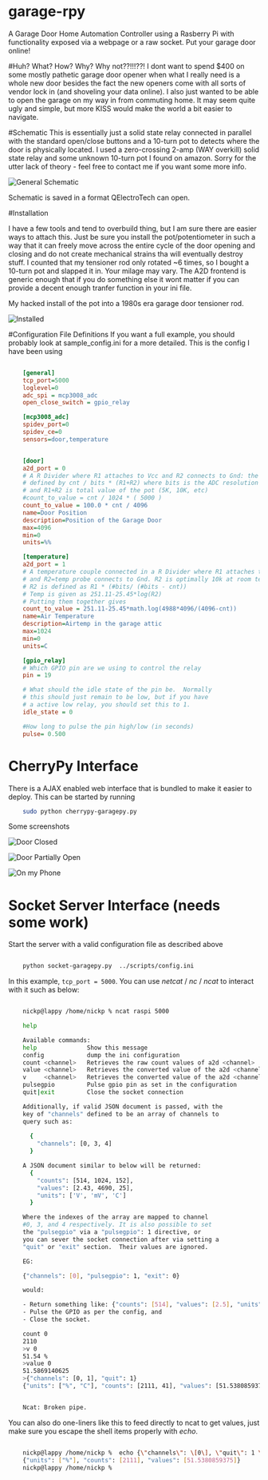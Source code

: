 # garage-rpy
A Garage Door Home Automation Controller using a Rasberry Pi with functionality exposed via a webpage or a raw socket. Put your garage door online! 

#Huh?  What?  How?  Why? 
Why not??!!!??!   I dont want to spend $400 on some mostly pathetic garage door opener when what I really need is a 
whole new door besides the fact the new openers come with all sorts of vendor lock in (and shoveling your data online).
I also just wanted to be able to open the garage on my way in from commuting home. It may seem quite ugly and simple,
but more KISS would make the world a bit easier to navigate.

#Schematic
This is essentially just a solid state relay connected in parallel with the standard open/close buttons and a 10-turn pot
to detects where the door is physically located.  I used a zero-crossing 2-amp (WAY overkill) solid state relay and some
unknown 10-turn pot I found on amazon.  Sorry for the utter lack of theory - feel free to contact me if you want some more info.

![General Schematic](schematic/garage-pi.png)

Schematic is saved in a format QElectroTech can open.

#Installation

I have a few tools and tend to overbuild thing, but I am sure there are easier ways to attach this.  Just be sure you install the
pot/potentiometer in such a way that it can freely move across the entire cycle of the door opening and closing and do not create 
mechanical strains tha will eventually destroy stuff.  I counted that my tensioner rod only rotated ~6 times, so I bought a 10-turn
pot and slapped it in.  Your milage may vary.  The A2D frontend is generic enough that if you do something else it wont matter if
you can provide a decent enough tranfer function in your ini file.

My hacked install of the pot into a 1980s era garage door tensioner rod.

![Installed](README.d/pot.jpg)


#Configuration File Definitions
If you want a full example, you should probably look at sample_config.ini for a more detailed.
This is the config I have been using

```ini

	[general]
	tcp_port=5000
	loglevel=0
	adc_spi = mcp3008_adc
	open_close_switch = gpio_relay

	[mcp3008_adc]
	spidev_port=0
	spidev_ce=0
	sensors=door,temperature


	[door]
	a2d_port = 0
	# A R Divider where R1 attaches to Vcc and R2 connects to Gnd: the value of R2 is 
	# defined by cnt / bits * (R1+R2) where bits is the ADC resolution (1024 for MCP3008)
	# and R1+R2 is total value of the pot (5K, 10K, etc)
	#count_to_value = cnt / 1024 * ( 5000 )
	count_to_value = 100.0 * cnt / 4096
	name=Door Position
	description=Position of the Garage Door
	max=4096
	min=0
	units=%%

	[temperature]
	a2d_port = 1
	# A temperature couple connected in a R Divider where R1 attaches to Vcc
	# and R2=temp probe connects to Gnd. R2 is optimally 10k at room temp.
	# R2 is defined as R1 * (#bits/ (#bits - cnt))
	# Temp is given as 251.11-25.45*log(R2)
	# Putting them together gives 
	count_to_value = 251.11-25.45*math.log(4988*4096/(4096-cnt))
	name=Air Temperature
	description=Airtemp in the garage attic
	max=1024
	min=0
	units=C

	[gpio_relay]
	# Which GPIO pin are we using to control the relay
	pin = 19

	# What should the idle state of the pin be.  Normally
	# this should just remain to be low, but if you have
	# a active low relay, you should set this to 1.
	idle_state = 0

	#How long to pulse the pin high/low (in seconds)
	pulse= 0.500


```
# CherryPy Interface
There is a AJAX enabled web interface that is bundled to make it easier to deploy.  This can be started by running 

```sh 
	sudo python cherrypy-garagepy.py
```

Some screenshots

![Door Closed](README.d/web-ui.png)

![Door Partially Open](README.d/web-ui-open.png)

![On my Phone](README.d/web-phone.png)



# Socket Server Interface (needs some work)

Start the server with a valid configuration file as described above

```sh

	python socket-garagepy.py  ../scripts/config.ini

```

In this example, ``` tcp_port = 5000 ```.  You can use *netcat* / *nc* / *ncat* to interact with it such as below:


```sh

	nickp@lappy /home/nickp % ncat raspi 5000

	help

	Available commands:
	help              Show this message
	config            dump the ini configuration 
	count <channel>   Retrieves the raw count values of a2d <channel>
	value <channel>   Retrieves the converted value of the a2d <channel>
	v     <channel>   Retrieves the converted value of the a2d <channel> with units
	pulsegpio         Pulse gpio pin as set in the configuration
	quit|exit         Close the socket connection

	Additionally, if valid JSON document is passed, with the 
	key of "channels" defined to be an array of channels to 
	query such as:
	  
	  {
	    "channels": [0, 3, 4]
	  }

	A JSON document similar to below will be returned:
	  {
	    "counts": [514, 1024, 152], 
	    "values": [2.43, 4690, 25],
	    "units": ['V', 'mV', 'C']
	  }

	Where the indexes of the array are mapped to channel 
	#0, 3, and 4 respectively. It is also possible to set
	the "pulsegpio" via a "pulsegpio": 1 directive, or
	you can sever the socket connection after via setting a 
	"quit" or "exit" section.  Their values are ignored.

	EG:

	{"channels": [0], "pulsegpio": 1, "exit": 0} 

	would:

	- Return something like: {"counts": [514], "values": [2.5], "units": ['V'], "pulsed": 1}
	- Pulse the GPIO as per the config, and
	- Close the socket.

	count 0
	2110
	>v 0
	51.54 % 
	>value 0
	51.5869140625
	>{"channels": [0, 1], "quit": 1}
	{"units": ["%", "C"], "counts": [2111, 41], "values": [51.5380859375, 34.15474457157549]}


	Ncat: Broken pipe.

```

You can also do one-liners like this to feed directly to ncat to get values, just make sure you escape the shell items properly with *echo*.

```sh

	nickp@lappy /home/nickp %  echo {\"channels\": \[0\], \"quit\": 1 \} | ncat raspi 5000
	{"units": ["%"], "counts": [2111], "values": [51.5380859375]}
	nickp@lappy /home/nickp %

```



